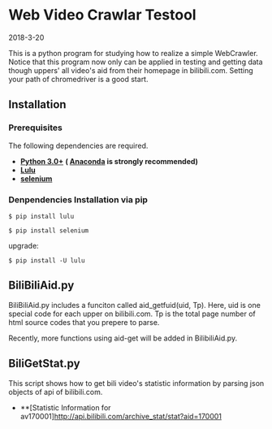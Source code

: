 # Web Video Crawlar Testool
2018-3-20

This is a python program for studying how to realize a simple WebCrawler.
Notice that this program now only can be applied in testing and getting data though uppers' all video's aid from their homepage in bilibili.com.
Setting your path of chromedriver is a good start.

## Installation
### Prerequisites

The following dependencies are required.

* **[Python 3.0+](https://www.python.org/downloads/)** **( [Anaconda](https://www.anaconda.com/download/) is strongly recommended)**
* **[Lulu](https://github.com/iawia002/Lulu)**
* **[selenium](https://www.seleniumhq.org/)**

### Denpendencies Installation via pip

    $ pip install lulu
    
    $ pip install selenium
    
upgrade:
    
    $ pip install -U lulu


## BiliBiliAid.py
BiliBiliAid.py includes a funciton called aid_getfuid(uid, Tp).
Here, uid is one special code for each upper on bilibili.com.
Tp is the total page number of html source codes that you prepere to parse.

Recently, more functions using aid-get will be added in BilibiliAid.py.

## BiliGetStat.py
This script shows how to get bili video's statistic information by parsing json objects of api of bilibili.com.

* **[Statistic Information for av170001]http://api.bilibili.com/archive_stat/stat?aid=170001


